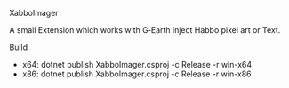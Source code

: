 XabboImager

A small Extension which works with G‑Earth inject Habbo pixel art or Text.

Build

- x64:
dotnet publish XabboImager.csproj -c Release -r win-x64
- x86:
dotnet publish XabboImager.csproj -c Release -r win-x86